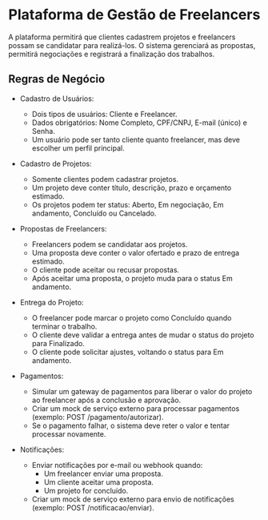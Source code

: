 # Plataforma de Gestão de Freelancers

A plataforma permitirá que clientes cadastrem projetos e freelancers possam se candidatar para realizá-los. O sistema gerenciará as propostas, permitirá negociações e registrará a finalização dos trabalhos.

## Regras de Negócio
- Cadastro de Usuários:
    - Dois tipos de usuários: Cliente e Freelancer.
    - Dados obrigatórios: Nome Completo, CPF/CNPJ, E-mail (único) e Senha.
    - Um usuário pode ser tanto cliente quanto freelancer, mas deve escolher um perfil principal.


- Cadastro de Projetos:
  - Somente clientes podem cadastrar projetos.
  - Um projeto deve conter título, descrição, prazo e orçamento estimado.
  - Os projetos podem ter status: Aberto, Em negociação, Em andamento, Concluído ou Cancelado.


- Propostas de Freelancers:
    - Freelancers podem se candidatar aos projetos.
    - Uma proposta deve conter o valor ofertado e prazo de entrega estimado.
    - O cliente pode aceitar ou recusar propostas.
    - Após aceitar uma proposta, o projeto muda para o status Em andamento.


- Entrega do Projeto:
  - O freelancer pode marcar o projeto como Concluído quando terminar o trabalho.
  - O cliente deve validar a entrega antes de mudar o status do projeto para Finalizado.
  - O cliente pode solicitar ajustes, voltando o status para Em andamento.


- Pagamentos:
  - Simular um gateway de pagamentos para liberar o valor do projeto ao freelancer após a conclusão e aprovação.
  - Criar um mock de serviço externo para processar pagamentos (exemplo: POST /pagamento/autorizar).
  - Se o pagamento falhar, o sistema deve reter o valor e tentar processar novamente.


- Notificações:
  - Enviar notificações por e-mail ou webhook quando:
    - Um freelancer enviar uma proposta.
    - Um cliente aceitar uma proposta.
    - Um projeto for concluído.
  - Criar um mock de serviço externo para envio de notificações (exemplo: POST /notificacao/enviar).